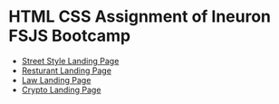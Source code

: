 # HTML CSS Assignment of Ineuron FSJS Bootcamp

- [Street Style Landing Page](https://github.com/rajratan41/Project-1)
- [Resturant Landing Page](https://github.com/rajratan41/Project-2)
- [Law Landing Page](https://github.com/rajratan41/project-3)
- [Crypto Landing Page](https://github.com/rajratan41/project-5)


